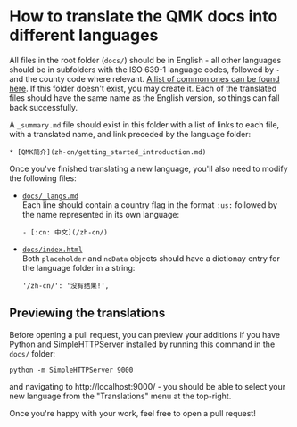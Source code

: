 # How to translate the QMK docs into different languages

All files in the root folder (`docs/`) should be in English - all other languages should be in subfolders with the ISO 639-1 language codes, followed by `-` and the county code where relevant. [A list of common ones can be found here](https://www.andiamo.co.uk/resources/iso-language-codes/). If this folder doesn't exist, you may create it. Each of the translated files should have the same name as the English version, so things can fall back successfully.

A `_summary.md` file should exist in this folder with a list of links to each file, with a translated name, and link preceded by the language folder:

    * [QMK简介](zh-cn/getting_started_introduction.md)

Once you've finished translating a new language, you'll also need to modify the following files:

* [`docs/_langs.md`](https://github.com/qmk/qmk_firmware/blob/master/docs/_langs.md)  
  Each line should contain a country flag in the format `:us:` followed by the name represented in its own language:  
  
      - [:cn: 中文](/zh-cn/)

* [`docs/index.html`](https://github.com/qmk/qmk_firmware/blob/master/docs/index.html)  
  Both `placeholder` and `noData` objects should have a dictionay entry for the language folder in a string:  
  
      '/zh-cn/': '没有结果!',

## Previewing the translations

Before opening a pull request, you can preview your additions if you have Python and SimpleHTTPServer installed by running this command in the `docs/` folder:

    python -m SimpleHTTPServer 9000

and navigating to http://localhost:9000/ - you should be able to select your new language from the "Translations" menu at the top-right.

Once you're happy with your work, feel free to open a pull request!